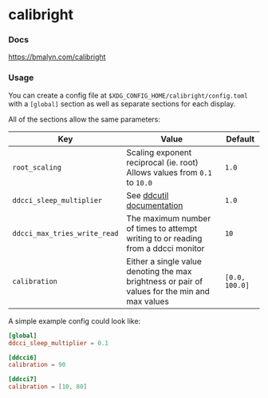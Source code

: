 # calibright

### Docs

https://bmalyn.com/calibright

### Usage

You can create a config file at `$XDG_CONFIG_HOME/calibright/config.toml` with a `[global]` section as well as separate sections for each display.

All of the sections allow the same parameters:

Key                          | Value                                                                                             | Default
-----------------------------|---------------------------------------------------------------------------------------------------|---------
`root_scaling`               | Scaling exponent reciprocal (ie. root) Allows values from `0.1` to `10.0`                         | `1.0`
`ddcci_sleep_multiplier`     | See [ddcutil documentation](https://www.ddcutil.com/performance_options/#option-sleep-multiplier) | `1.0`
`ddcci_max_tries_write_read` | The maximum number of times to attempt writing to  or reading from a ddcci monitor                | `10`
`calibration`                | Either a single value denoting the max brightness or pair of values for the min and max values    | `[0.0, 100.0]`


A simple example config could look like:

```toml
[global]
ddcci_sleep_multiplier = 0.1

[ddcci6]
calibration = 90

[ddcci7]
calibration = [10, 80]
```